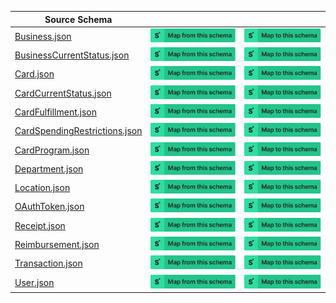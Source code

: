 | Source Schema                                                                                                                        |                                                                                                                                                                                                                                                                                                                     |                                                                                                                                                                                                                                                                                                               |
| ------------------------------------------------------------------------------------------------------------------------------------ | ------------------------------------------------------------------------------------------------------------------------------------------------------------------------------------------------------------------------------------------------------------------------------------------------------------------- | ------------------------------------------------------------------------------------------------------------------------------------------------------------------------------------------------------------------------------------------------------------------------------------------------------------- |
| [Business.json](https://raw.githubusercontent.com/Stedi/registry/main/schemas/ramp/v1/Business.json)                                 | [![Map from this schema](/images/MapFromThisSchema.svg)](https://terminal.stedi.com/mappings/import?name=Mapping%20from%20Ramp's%20Business%20schema&referrer=registry-repo&source_json_schema=https://raw.githubusercontent.com/Stedi/registry/main/schemas/ramp/v1/Business.json)                                 | [![Map to this schema](/images/MapToThisSchema.svg)](https://terminal.stedi.com/mappings/import?name=Mapping%20to%20Ramp's%20Business%20schema&referrer=registry-repo&target_json_schema=https://raw.githubusercontent.com/Stedi/registry/main/schemas/ramp/v1/Business.json)                                 |
| [BusinessCurrentStatus.json](https://raw.githubusercontent.com/Stedi/registry/main/schemas/ramp/v1/BusinessCurrentStatus.json)       | [![Map from this schema](/images/MapFromThisSchema.svg)](https://terminal.stedi.com/mappings/import?name=Mapping%20from%20Ramp's%20BusinessCurrentStatus%20schema&referrer=registry-repo&source_json_schema=https://raw.githubusercontent.com/Stedi/registry/main/schemas/ramp/v1/BusinessCurrentStatus.json)       | [![Map to this schema](/images/MapToThisSchema.svg)](https://terminal.stedi.com/mappings/import?name=Mapping%20to%20Ramp's%20BusinessCurrentStatus%20schema&referrer=registry-repo&target_json_schema=https://raw.githubusercontent.com/Stedi/registry/main/schemas/ramp/v1/BusinessCurrentStatus.json)       |
| [Card.json](https://raw.githubusercontent.com/Stedi/registry/main/schemas/ramp/v1/Card.json)                                         | [![Map from this schema](/images/MapFromThisSchema.svg)](https://terminal.stedi.com/mappings/import?name=Mapping%20from%20Ramp's%20Card%20schema&referrer=registry-repo&source_json_schema=https://raw.githubusercontent.com/Stedi/registry/main/schemas/ramp/v1/Card.json)                                         | [![Map to this schema](/images/MapToThisSchema.svg)](https://terminal.stedi.com/mappings/import?name=Mapping%20to%20Ramp's%20Card%20schema&referrer=registry-repo&target_json_schema=https://raw.githubusercontent.com/Stedi/registry/main/schemas/ramp/v1/Card.json)                                         |
| [CardCurrentStatus.json](https://raw.githubusercontent.com/Stedi/registry/main/schemas/ramp/v1/CardCurrentStatus.json)               | [![Map from this schema](/images/MapFromThisSchema.svg)](https://terminal.stedi.com/mappings/import?name=Mapping%20from%20Ramp's%20CardCurrentStatus%20schema&referrer=registry-repo&source_json_schema=https://raw.githubusercontent.com/Stedi/registry/main/schemas/ramp/v1/CardCurrentStatus.json)               | [![Map to this schema](/images/MapToThisSchema.svg)](https://terminal.stedi.com/mappings/import?name=Mapping%20to%20Ramp's%20CardCurrentStatus%20schema&referrer=registry-repo&target_json_schema=https://raw.githubusercontent.com/Stedi/registry/main/schemas/ramp/v1/CardCurrentStatus.json)               |
| [CardFulfillment.json](https://raw.githubusercontent.com/Stedi/registry/main/schemas/ramp/v1/CardFulfillment.json)                   | [![Map from this schema](/images/MapFromThisSchema.svg)](https://terminal.stedi.com/mappings/import?name=Mapping%20from%20Ramp's%20CardFulfillment%20schema&referrer=registry-repo&source_json_schema=https://raw.githubusercontent.com/Stedi/registry/main/schemas/ramp/v1/CardFulfillment.json)                   | [![Map to this schema](/images/MapToThisSchema.svg)](https://terminal.stedi.com/mappings/import?name=Mapping%20to%20Ramp's%20CardFulfillment%20schema&referrer=registry-repo&target_json_schema=https://raw.githubusercontent.com/Stedi/registry/main/schemas/ramp/v1/CardFulfillment.json)                   |
| [CardSpendingRestrictions.json](https://raw.githubusercontent.com/Stedi/registry/main/schemas/ramp/v1/CardSpendingRestrictions.json) | [![Map from this schema](/images/MapFromThisSchema.svg)](https://terminal.stedi.com/mappings/import?name=Mapping%20from%20Ramp's%20CardSpendingRestrictions%20schema&referrer=registry-repo&source_json_schema=https://raw.githubusercontent.com/Stedi/registry/main/schemas/ramp/v1/CardSpendingRestrictions.json) | [![Map to this schema](/images/MapToThisSchema.svg)](https://terminal.stedi.com/mappings/import?name=Mapping%20to%20Ramp's%20CardSpendingRestrictions%20schema&referrer=registry-repo&target_json_schema=https://raw.githubusercontent.com/Stedi/registry/main/schemas/ramp/v1/CardSpendingRestrictions.json) |
| [CardProgram.json](https://raw.githubusercontent.com/Stedi/registry/main/schemas/ramp/v1/CardProgram.json)                           | [![Map from this schema](/images/MapFromThisSchema.svg)](https://terminal.stedi.com/mappings/import?name=Mapping%20from%20Ramp's%20CardProgram%20schema&referrer=registry-repo&source_json_schema=https://raw.githubusercontent.com/Stedi/registry/main/schemas/ramp/v1/CardProgram.json)                           | [![Map to this schema](/images/MapToThisSchema.svg)](https://terminal.stedi.com/mappings/import?name=Mapping%20to%20Ramp's%20CardProgram%20schema&referrer=registry-repo&target_json_schema=https://raw.githubusercontent.com/Stedi/registry/main/schemas/ramp/v1/CardProgram.json)                           |
| [Department.json](https://raw.githubusercontent.com/Stedi/registry/main/schemas/ramp/v1/Department.json)                             | [![Map from this schema](/images/MapFromThisSchema.svg)](https://terminal.stedi.com/mappings/import?name=Mapping%20from%20Ramp's%20Department%20schema&referrer=registry-repo&source_json_schema=https://raw.githubusercontent.com/Stedi/registry/main/schemas/ramp/v1/Department.json)                             | [![Map to this schema](/images/MapToThisSchema.svg)](https://terminal.stedi.com/mappings/import?name=Mapping%20to%20Ramp's%20Department%20schema&referrer=registry-repo&target_json_schema=https://raw.githubusercontent.com/Stedi/registry/main/schemas/ramp/v1/Department.json)                             |
| [Location.json](https://raw.githubusercontent.com/Stedi/registry/main/schemas/ramp/v1/Location.json)                                 | [![Map from this schema](/images/MapFromThisSchema.svg)](https://terminal.stedi.com/mappings/import?name=Mapping%20from%20Ramp's%20Location%20schema&referrer=registry-repo&source_json_schema=https://raw.githubusercontent.com/Stedi/registry/main/schemas/ramp/v1/Location.json)                                 | [![Map to this schema](/images/MapToThisSchema.svg)](https://terminal.stedi.com/mappings/import?name=Mapping%20to%20Ramp's%20Location%20schema&referrer=registry-repo&target_json_schema=https://raw.githubusercontent.com/Stedi/registry/main/schemas/ramp/v1/Location.json)                                 |
| [OAuthToken.json](https://raw.githubusercontent.com/Stedi/registry/main/schemas/ramp/v1/OAuthToken.json)                             | [![Map from this schema](/images/MapFromThisSchema.svg)](https://terminal.stedi.com/mappings/import?name=Mapping%20from%20Ramp's%20OAuthToken%20schema&referrer=registry-repo&source_json_schema=https://raw.githubusercontent.com/Stedi/registry/main/schemas/ramp/v1/OAuthToken.json)                             | [![Map to this schema](/images/MapToThisSchema.svg)](https://terminal.stedi.com/mappings/import?name=Mapping%20to%20Ramp's%20OAuthToken%20schema&referrer=registry-repo&target_json_schema=https://raw.githubusercontent.com/Stedi/registry/main/schemas/ramp/v1/OAuthToken.json)                             |
| [Receipt.json](https://raw.githubusercontent.com/Stedi/registry/main/schemas/ramp/v1/Receipt.json)                                   | [![Map from this schema](/images/MapFromThisSchema.svg)](https://terminal.stedi.com/mappings/import?name=Mapping%20from%20Ramp's%20Receipt%20schema&referrer=registry-repo&source_json_schema=https://raw.githubusercontent.com/Stedi/registry/main/schemas/ramp/v1/Receipt.json)                                   | [![Map to this schema](/images/MapToThisSchema.svg)](https://terminal.stedi.com/mappings/import?name=Mapping%20to%20Ramp's%20Receipt%20schema&referrer=registry-repo&target_json_schema=https://raw.githubusercontent.com/Stedi/registry/main/schemas/ramp/v1/Receipt.json)                                   |
| [Reimbursement.json](https://raw.githubusercontent.com/Stedi/registry/main/schemas/ramp/v1/Reimbursement.json)                       | [![Map from this schema](/images/MapFromThisSchema.svg)](https://terminal.stedi.com/mappings/import?name=Mapping%20from%20Ramp's%20Reimbursement%20schema&referrer=registry-repo&source_json_schema=https://raw.githubusercontent.com/Stedi/registry/main/schemas/ramp/v1/Reimbursement.json)                       | [![Map to this schema](/images/MapToThisSchema.svg)](https://terminal.stedi.com/mappings/import?name=Mapping%20to%20Ramp's%20Reimbursement%20schema&referrer=registry-repo&target_json_schema=https://raw.githubusercontent.com/Stedi/registry/main/schemas/ramp/v1/Reimbursement.json)                       |
| [Transaction.json](https://raw.githubusercontent.com/Stedi/registry/main/schemas/ramp/v1/Transaction.json)                           | [![Map from this schema](/images/MapFromThisSchema.svg)](https://terminal.stedi.com/mappings/import?name=Mapping%20from%20Ramp's%20Transaction%20schema&referrer=registry-repo&source_json_schema=https://raw.githubusercontent.com/Stedi/registry/main/schemas/ramp/v1/Transaction.json)                           | [![Map to this schema](/images/MapToThisSchema.svg)](https://terminal.stedi.com/mappings/import?name=Mapping%20to%20Ramp's%20Transaction%20schema&referrer=registry-repo&target_json_schema=https://raw.githubusercontent.com/Stedi/registry/main/schemas/ramp/v1/Transaction.json)                           |
| [User.json](https://raw.githubusercontent.com/Stedi/registry/main/schemas/ramp/v1/User.json)                                         | [![Map from this schema](/images/MapFromThisSchema.svg)](https://terminal.stedi.com/mappings/import?name=Mapping%20from%20Ramp's%20User%20schema&referrer=registry-repo&source_json_schema=https://raw.githubusercontent.com/Stedi/registry/main/schemas/ramp/v1/User.json)                                         | [![Map to this schema](/images/MapToThisSchema.svg)](https://terminal.stedi.com/mappings/import?name=Mapping%20to%20Ramp's%20User%20schema&referrer=registry-repo&target_json_schema=https://raw.githubusercontent.com/Stedi/registry/main/schemas/ramp/v1/User.json)                                         |